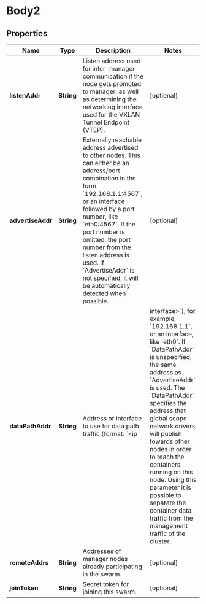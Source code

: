 
# Body2

## Properties
Name | Type | Description | Notes
------------ | ------------- | ------------- | -------------
**listenAddr** | **String** | Listen address used for inter-manager communication if the node gets promoted to manager, as well as determining the networking interface used for the VXLAN Tunnel Endpoint (VTEP). |  [optional]
**advertiseAddr** | **String** | Externally reachable address advertised to other nodes. This can either be an address/port combination in the form &#x60;192.168.1.1:4567&#x60;, or an interface followed by a port number, like &#x60;eth0:4567&#x60;. If the port number is omitted, the port number from the listen address is used. If &#x60;AdvertiseAddr&#x60; is not specified, it will be automatically detected when possible. |  [optional]
**dataPathAddr** | **String** | Address or interface to use for data path traffic (format: &#x60;&lt;ip|interface&gt;&#x60;), for example,  &#x60;192.168.1.1&#x60;, or an interface, like &#x60;eth0&#x60;. If &#x60;DataPathAddr&#x60; is unspecified, the same address as &#x60;AdvertiseAddr&#x60; is used.  The &#x60;DataPathAddr&#x60; specifies the address that global scope network drivers will publish towards other nodes in order to reach the containers running on this node. Using this parameter it is possible to separate the container data traffic from the management traffic of the cluster.  |  [optional]
**remoteAddrs** | **String** | Addresses of manager nodes already participating in the swarm. |  [optional]
**joinToken** | **String** | Secret token for joining this swarm. |  [optional]



